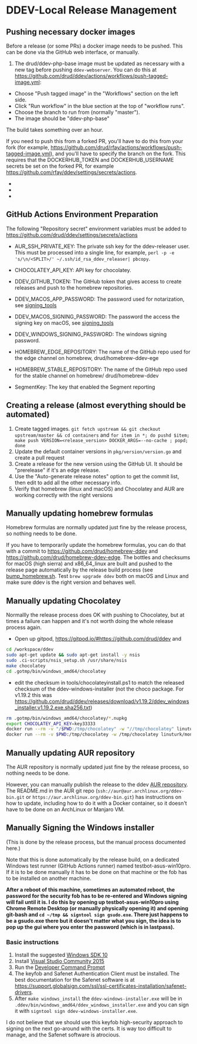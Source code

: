 # DDEV-Local Release Management

## Pushing necessary docker images

Before a release (or some PRs) a docker image needs to be pushed. This can be done via the GitHub web interface, or manually.

1. The drud/ddev-php-base image must be updated as necessary with a new tag before pushing `ddev-webserver`. You can do this at <https://github.com/drud/ddev/actions/workflows/push-tagged-image.yml>:

* Choose "Push tagged image" in the "Workflows" section on the left side.
* Click "Run workflow" in the blue section at the top of "workflow runs".
* Choose the branch to run from (normally "master").
* The image should be "ddev-php-base"

The build takes something over an hour.

If you need to push this from a forked PR, you'll have to do this from your fork (for example, <https://github.com/drud/rfay/actions/workflows/push-tagged-image.yml>), and you'll have to specify the branch on the fork. This requires that the DOCKERHUB_TOKEN and DOCKERHUB_USERNAME secrets be set on the forked PR, for example <https://github.com/rfay/ddev/settings/secrets/actions>.

*
*

*

## GitHub Actions Environment Preparation

The following "Repository secret" environment variables must be added to <https://github.com/drud/ddev/settings/secrets/actions>

* AUR_SSH_PRIVATE_KEY: The private ssh key for the ddev-releaser user. This must be processed into a single line, for example, `perl -p -e 's/\n/<SPLIT>/' ~/.ssh/id_rsa_ddev_releaser| pbcopy`.

* CHOCOLATEY_API_KEY: API key for chocolatey.

* DDEV_GITHUB_TOKEN: The GitHub token that gives access to create releases and push to the homebrew repositories.

* DDEV_MACOS_APP_PASSWORD: The password used for notarization, see [signing_tools](https://github.com/drud/signing_tools)

* DDEV_MACOS_SIGNING_PASSWORD: The password the access the signing key on macOS, see [signing_tools](https://github.com/drud/signing_tools)

* DDEV_WINDOWS_SIGNING_PASSWORD: The windows signing password.

* HOMEBREW_EDGE_REPOSITORY: The name of the GitHub repo used for the edge channel on homebrew, drud/homebrew-ddev-ege

* HOMEBREW_STABLE_REPOSITORY: The name of the GitHub repo used for the stable channel on homebrew/ drud/homebrew-ddev

* SegmentKey: The key that enabled the Segment reporting

## Creating a release (almost everything should be automated)

1. Create tagged images. `git fetch upstream && git checkout upstream/master && cd containers` and `for item in *; do pushd $item; make push VERSION=<release_version> DOCKER_ARGS=--no-cache ; popd; done`
2. Update the default container versions in `pkg/version/version.go` and create a pull request
3. Create a release for the new version using the GitHub UI. It should be "prerelease" if it's an edge release.
4. Use the "Auto-generate release notes" option to get the commit list, then edit to add all the other necessary info.
5. Verify that homebrew (linux and macOS) and Chocolatey and AUR are working correctly with the right versions

## Manually updating homebrew formulas

Homebrew formulas are normally updated just fine by the release process, so nothing needs to be done.

If you have to temporarily update the homebrew formulas, you can do that with a commit to <https://github.com/drud/homebrew-ddev> and <https://github.com/drud/homebrew-ddev-edge>. The bottles and checksums for macOS (high sierra) and x86_64_linux are built and pushed to the release page automatically by the release build process (see [bump_homebrew.sh](https://github.com/drud/ddev/blob/master/.ci-scripts/bump_homebrew.sh). Test `brew upgrade ddev` both on macOS and Linux and make sure ddev is the right version and behaves well.

## Manually updating Chocolatey

Normallly the release process does OK with pushing to Chocolatey, but at times a failure can happen and it's not worth doing the whole release process again.

* Open up gitpod, <https://gitpod.io/#https://github.com/drud/ddev> and

```bash
cd /workspace/ddev
sudo apt-get update && sudo apt-get install -y nsis
sudo .ci-scripts/nsis_setup.sh /usr/share/nsis
make chocolatey
cd .gotmp/bin/windows_amd64/chocolatey
````

* edit the checksum in tools/chocolateyinstall.ps1 to match the released checksum of the ddev-windows-installer (not the choco package. For v1.19.2 this was <https://github.com/drud/ddev/releases/download/v1.19.2/ddev_windows_installer.v1.19.2.exe.sha256.txt>)

```bash
rm .gotmp/bin/windows_amd64/chocolatey/*.nupkg
export CHOCOLATEY_API_KEY=key33333
docker run --rm -v "/$PWD:/tmp/chocolatey" -w "//tmp/chocolatey" linuturk/mono-choco pack ddev.nuspec;
docker run --rm -v $PWD:/tmp/chocolatey -w /tmp/chocolatey linuturk/mono-choco push -s [https://push.chocolatey.org/](https://push.chocolatey.org/) --api-key "${CHOCOLATEY_API_KEY}"

```

## Manually updating AUR repository

The AUR repository is normally updated just fine by the release process, so nothing needs to be done.

However, you can manually publish the release to the ddev [AUR repository](https://aur.archlinux.org/packages/ddev-bin/). The README.md in the AUR git repo (`ssh://aur@aur.archlinux.org/ddev-bin.git` or `https://aur.archlinux.org/ddev-bin.git`) has instructions on how to update, including how to do it with a Docker container, so it doesn't have to be done on an ArchLinux or Manjaro VM.

## Manually Signing the Windows installer

(This is done by the release process, but the manual process documented here.)

Note that this is done automatically by the release build, on a dedicated Windows test runner (GitHub Actions runner) named testbot-asus-win10pro. If it is to be done manually it has to be done on that machine or the fob has to be installed on another machine.

**After a reboot of this machine, sometimes an automated reboot, the password for the security fob has to be re-entered and Windows signing will fail until it is. I do this by opening up testbot-asus-win10pro using Chrome Remote Desktop (or manually physically opening it) and opening git-bash and `cd ~/tmp && signtool sign gsudo.exe`. There just happens to be a gsudo.exe there but it doesn't matter what you sign, the idea is to pop up the gui where you enter the password (which is in lastpass).**

### Basic instructions

1. Install the suggested [Windows SDK 10](https://developer.microsoft.com/en-us/windows/downloads/windows-10-sdk)
2. Install [Visual Studio Community 2015](https://msdn.microsoft.com/en-us/library/mt613162.aspx)
3. Run the [Developer Command Prompt](https://docs.microsoft.com/en-us/visualstudio/ide/reference/command-prompt-powershell?view=vs-2019)
4. The keyfob and Safenet Authentication Client must be installed. The best documentation for the Safenet software is at <https://support.globalsign.com/ssl/ssl-certificates-installation/safenet-drivers>.
5. After `make windows_install` the `ddev-windows-installer.exe` will be in `.ddev/bin/windows_amd64/ddev_windows_installer.exe` and you can sign it with `signtool sign ddev-windows-installer.exe`.

I do not believe that we should use this keyfob high-security approach to signing on the next go-around with the certs. It is way too difficult to manage, and the Safenet software is atrocious.
